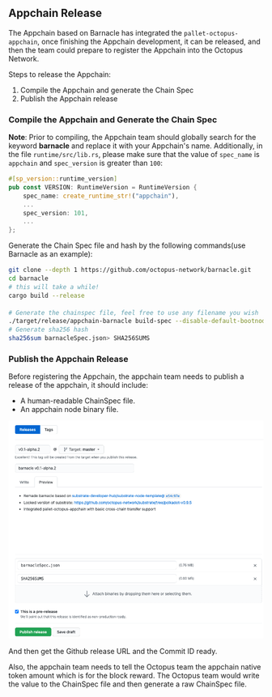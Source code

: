 ## Appchain Release

The Appchain based on Barnacle has integrated the `pallet-octopus-appchain`, once finishing the Appchain development, it can be released, and then the team could prepare to register the Appchain into the Octopus Network.

Steps to release the Appchain:

1. Compile the Appchain and generate the Chain Spec
2. Publish the Appchain release

### Compile the Appchain and Generate the Chain Spec

**Note**: Prior to compiling, the Appchain team should globally search for the keyword **barnacle** and replace it with your Appchain's name. Additionally, in the file `runtime/src/lib.rs`, please make sure that the value of `spec_name` is `appchain` and `spec_version` is greater than `100`:

```Rust
#[sp_version::runtime_version]
pub const VERSION: RuntimeVersion = RuntimeVersion {
	spec_name: create_runtime_str!("appchain"),
	...
	spec_version: 101,
	...
};
```

Generate the Chain Spec file and hash by the following commands(use Barnacle as an example):

```bash
git clone --depth 1 https://github.com/octopus-network/barnacle.git
cd barnacle
# this will take a while!
cargo build --release

# Generate the chainspec file, feel free to use any filename you wish
./target/release/appchain-barnacle build-spec --disable-default-bootnode --chain dev> barnacleSpec.json 
# Generate sha256 hash
sha256sum barnacleSpec.json> SHA256SUMS
```

### Publish the Appchain Release

Before registering the Appchain, the appchain team needs to publish a release of the appchain, it should include:

* A human-readable ChainSpec file.
* An appchain node binary file.

![Release screenshot](./release.png)

And then get the Github release URL and the Commit ID ready. 

Also, the appchain team needs to tell the Octopus team the appchain native token amount which is for the block reward. The Octopus team would write the value to the ChainSpec file and then generate a raw ChainSpec file.
